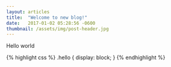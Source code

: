 ```yaml
---
layout: articles
title:  "Welcome to new blog!"
date:   2017-01-02 05:28:56 -0600
thumbnail: /assets/img/post-header.jpg
---
```


Hello world

{% highlight css %}
.hello {
    display: block;
}
{% endhighlight %}